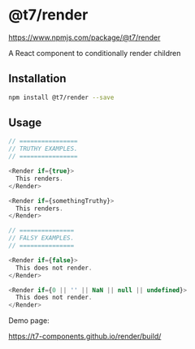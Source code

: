 # @t7/render
https://www.npmjs.com/package/@t7/render

A React component to conditionally render children

## Installation
```sh
npm install @t7/render --save
```

## Usage
```js
// ================
// TRUTHY EXAMPLES.
// ================

<Render if={true}>
  This renders.
</Render>

<Render if={somethingTruthy}>
  This renders.
</Render>

// ===============
// FALSY EXAMPLES.
// ===============

<Render if={false}>
  This does not render.
</Render>

<Render if={0 || '' || NaN || null || undefined}>
  This does not render.
</Render>
```

Demo page:

https://t7-components.github.io/render/build/

